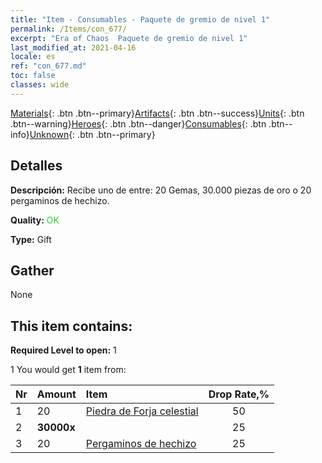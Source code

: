 ```yaml
---
title: "Item - Consumables - Paquete de gremio de nivel 1"
permalink: /Items/con_677/
excerpt: "Era of Chaos  Paquete de gremio de nivel 1"
last_modified_at: 2021-04-16
locale: es
ref: "con_677.md"
toc: false
classes: wide
---
```

 [Materials](/es/Items/){: .btn .btn--primary}[Artifacts](/es/Items/Artifacts/){: .btn .btn--success}[Units](/es/Items/Units/){: .btn .btn--warning}[Heroes](/es/Items/Heroes/){: .btn .btn--danger}[Consumables](/es/Items/Consumables/){: .btn .btn--info}[Unknown](/es/Items/Unknown/){: .btn .btn--primary}

## Detalles
 **Descripción:** Recibe uno de entre: 20 Gemas, 30.000 piezas de oro o 20 pergaminos de hechizo.

 **Quality:** <span style="color: #32CD32">OK</span>

 **Type:** Gift

## Gather

  None

## This item contains:

 **Required Level to open:** 1

 1 You would get **1** item  from:

  | Nr | Amount |     Item    | Drop Rate,% |
  |:---|:-------|:------------|:---------:|
  | 1 | 20 | [Piedra de Forja celestial](/es/Items/art_188/) | 50 | 
  | 2 |  **30000x** | <i class="fas fa-coins"/> | 25 | 
  | 3 | 20 | [Pergaminos de hechizo](/es/Items/con_694/) | 25 | 
